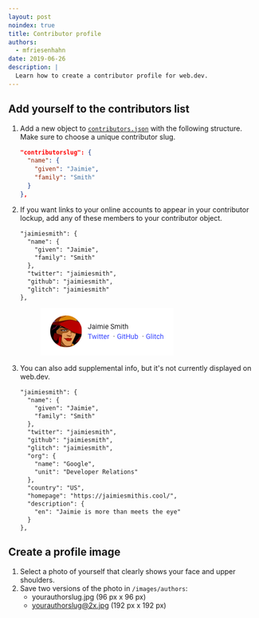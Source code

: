 ```yaml
---
layout: post
noindex: true
title: Contributor profile
authors:
  - mfriesenhahn
date: 2019-06-26
description: |
  Learn how to create a contributor profile for web.dev.
---
```


## Add yourself to the contributors list
1. Add a new object to [`contributors.json`](https://github.com/GoogleChrome/web.dev/blob/master/src/site/_data/contributors.json) with the following structure. Make sure to choose a unique contributor slug.

    ```json
    "contributorslug": {
      "name": {
        "given": "Jaimie",
        "family": "Smith"
      }
    },
    ```

1. If you want links to your online accounts to appear in your contributor lockup, add any of these members to your contributor object.

    ```json/5-7
    "jaimiesmith": {
      "name": {
        "given": "Jaimie",
        "family": "Smith"
      },
      "twitter": "jaimiesmith",
      "github": "jaimiesmith",
      "glitch": "jaimiesmith"
    },
    ```

    <figure class="w-figure  w-figure--center">
      <img class="w-screenshot" src="./lockup.png" alt="Screenshot of a contributor lockup">
    </figure>

1. You can also add supplemental info, but it's not currently displayed on web.dev.

    ```json/8-16
    "jaimiesmith": {
      "name": {
        "given": "Jaimie",
        "family": "Smith"
      },
      "twitter": "jaimiesmith",
      "github": "jaimiesmith",
      "glitch": "jaimiesmith",
      "org": {
        "name": "Google",
        "unit": "Developer Relations"
      },
      "country": "US",
      "homepage": "https://jaimiesmithis.cool/",
      "description": {
        "en": "Jaimie is more than meets the eye"
      }
    },
    ```

## Create a profile image
1. Select a photo of yourself that clearly shows your face and upper shoulders.
1. Save two versions of the photo in `/images/authors`:
    * yourauthorslug.jpg (96 px x 96 px)
    * yourauthorslug@2x.jpg (192 px x 192 px)
